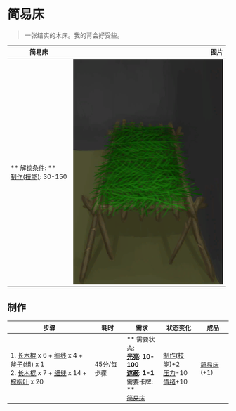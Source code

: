 # 简易床  
> 一张结实的木床。我的背会好受些。  
  
  简易床  |   图片   
 ----  |  ----:   
 ** 解锁条件: **<br>[制作(技能)](Skill_Crafting.md): 30-150  |  ![](Sprite/WoodenBed.png)   
  
## 制作  
步骤  |  耗时  |  需求  |  状态变化  |  成品  
----  |  ----  |  ----  |  ----  |  ----  
1. [长木棍](StickLong.md) x 6 + [细线](CordFiber.md) x 4 + [斧子(组)](GpTag_Axe.md) x 1<br>2. [长木棍](StickLong.md) x 7 + [细线](CordFiber.md) x 14 + [棕榈叶](PalmFronds.md) x 20  |  45分/每步骤  |  ** 需要状态: **<br>[光亮](Light.md): 10-100<br>[遮蔽](Sheltered.md): 1-1<br>** 需要卡牌: **<br>~~[简易床](BedRustic.md)~~  |  [制作(技能)](Skill_Crafting.md)+2<br>[压力](Stress.md)-10<br>[情绪](Morale.md)+10  |  [简易床](BedRustic.md)(+1)  
